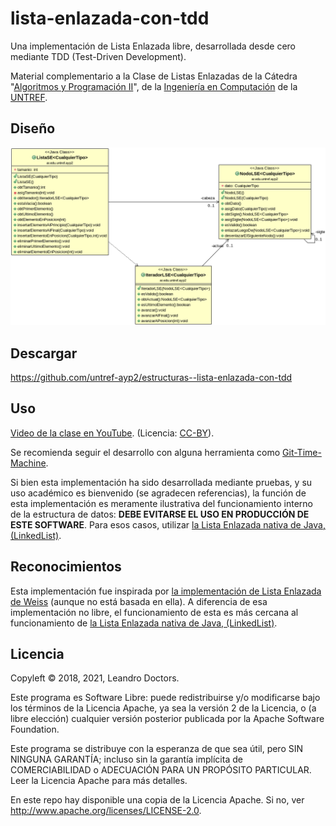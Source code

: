 # lista-enlazada-con-tdd

Una implementación de Lista Enlazada libre, desarrollada desde cero mediante TDD (Test-Driven Development).

Material complementario a la Clase de Listas Enlazadas de la Cátedra "[Algoritmos y Programación II](https://sites.google.com/untref.edu.ar/aypii/)", de la [Ingeniería en Computación](http://www.untref.edu.ar/carrera/ingenieria-en-computacion) de la [UNTREF](https://untref.edu.ar).


## Diseño

![Diagrama de Clases](DiagramaDeClases.png)


## Descargar

https://github.com/untref-ayp2/estructuras--lista-enlazada-con-tdd


## Uso

[Video de la clase en YouTube](https://www.youtube.com/playlist?list=PLxr02vIjy-K__URKYLikt9kJ8AsHspkPs). (Licencia: [CC-BY](https://creativecommons.org/licenses/by/4.0/)).

Se recomienda seguir el desarrollo con alguna herramienta como [Git-Time-Machine](https://github.com/littlebee/git-time-machine).

Si bien esta implementación ha sido desarrollada mediante pruebas, y su uso académico es bienvenido (se agradecen referencias), la función de esta implementación es meramente ilustrativa del funcionamiento interno de la estructura de datos: **DEBE EVITARSE EL USO EN PRODUCCIÓN DE ESTE SOFTWARE**. Para esos casos, utilizar [la Lista Enlazada nativa de Java, (LinkedList)](https://docs.oracle.com/en/java/javase/11/docs/api/java.base/java/util/LinkedList.html).


## Reconocimientos

Esta implementación fue inspirada por [la implementación de Lista Enlazada de Weiss](http://users.cis.fiu.edu/~weiss/#dsj4) (aunque no está basada en ella). A diferencia de esa implementación no libre, el funcionamiento de esta es más cercana al funcionamiento de [la Lista Enlazada nativa de Java, (LinkedList)](https://docs.oracle.com/en/java/javase/11/docs/api/java.base/java/util/LinkedList.html).


## Licencia

Copyleft © 2018, 2021, Leandro Doctors.

Este programa es Software Libre: puede redistribuirse y/o modificarse bajo los términos de la Licencia Apache, ya sea la versión 2 de la Licencia, o (a libre elección) cualquier versión posterior publicada por la Apache Software Foundation.

Este programa se distribuye con la esperanza de que sea útil, pero SIN NINGUNA GARANTÍA; incluso sin la garantía implícita de COMERCIABILIDAD o ADECUACIÓN PARA UN PROPÓSITO PARTICULAR. Leer la Licencia Apache para más detalles.

En este repo hay disponible una copia de la Licencia Apache. Si no, ver <http://www.apache.org/licenses/LICENSE-2.0>.
